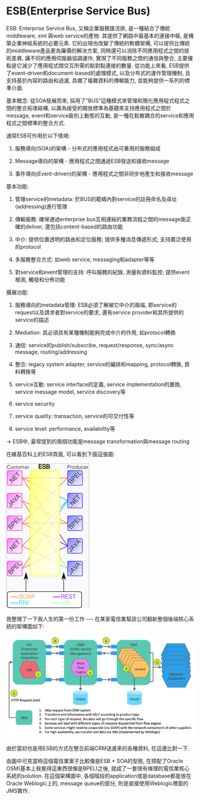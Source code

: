 # ESB\(Enterprise Service Bus\)

ESB: Enterprise Service Bus, 又稱企業服務匯流排, 是一種結合了傳統middleware, xml 與web service的產物. 其提供了網路中最基本的連接中樞, 是構築企業神經系統的必要元素. 它的出現也改變了傳統的軟體架構, 可以提供比傳統的middleware產品更為廉價的解決方案, 同時還可以消除不同應用程式之間的技術差異, 讓不同的應用伺服器協調運作, 實現了不同服務之間的通信與整合, 主要優點是它減少了應用程式間交互所需的點對點連接的數量. 從功能上來看, ESB提供了event-driven和document-based的處理模式, 以及分布式的運作管理機制, 且支持基於內容的路由和過濾, 具備了複雜資料的傳輸能力, 並能夠提供一系列的標準介面.

基本概念: 從SOA發展而來, 採用了”BUS”這種模式來管理和簡化應用程式程式之間的整合拓墣結構, 以廣為接受的開放標準為基礎來支持應用程式之間於message, event和service級別上動態的互動, 是一種在鬆散耦合的service和應用程式之間標準的整合方式.

通常ESB可作用於以下情境:

1. 服務導向\(SOA\)的架構 - 分布式的應用程式由可重用的服務組成

2. Message導向的架構 - 應用程式之間通過ESB發送和接收message

3. 事件導向\(Event-driven\)的架構 - 應用程式之間非同步地產生和接收message

基本功能:

1. 管理service的metadata: 於BUS的範疇內對service的註冊命名及尋址\(addressing\)進行管理

2. 傳輸服務: 確保通過enterprise bus互相連結的業務流程之間的message能正確的deliver, 還包括content-based的路由功能

3. 中介: 提供位置透明的路由和定位服務; 提供多種消息傳遞形式; 支持廣泛使用的protocol

4. 多服務整合方式: 如web service, messaging和adapter等等

5. 對service和event管理的支持: 呼叫服務的紀錄, 測量和資料監控; 提供event檢測, 觸發和分佈功能

擴展功能:

1. 服務導向的metadata管理: ESB必須了解被它中介的兩端, 即service的request以及請求者對service的要求, 還有service provider和其所提供的service的描述

2. Mediation: 其必須具有某種機制能夠完成中介的作用, 如protocol轉換

3. 通信: service的publish/subscribe, request/response, sync/async message, routing/addressing

4. 整合: legacy system adapter, service的編排和mapping, protocol轉換, 資料轉換等

5. service互動: service interface的定義, service implementation的置換, service message model, service discovery等

6. service security

7. service quality: transaction, service的可交付性等

8. service level: performance, availability等

-&gt; ESB中, 最常提到的兩個功能是message transformation與message routing

在維基百科上的ESB頁面, 可以看到下面這張圖:

![](/assets/esb1.png)

我整理了一下我人生的第一份工作 --- 在某家電信業幫該公司翻新整個後端核心系統的架構圖如下:

![](/assets/ESB_SOA.png)

由於當初也是用ESB的方式在整合前端CRM送進來的各種資料, 在這邊比對一下.

由圖中可見當時這個電信業案子比較像是ESB + SOA的型態, 在搭配了Oracle OSM\(基本上我覺得這東西很像是BPEL\)之後, 就成了一套很有條理的電信業核心系統的solution. 在這個架構圖中, 各個階段的application或是database都是放在Oracle Weblogic上的, message queue的部分, 則是直接使用Weblogic裡面的JMS實作.

